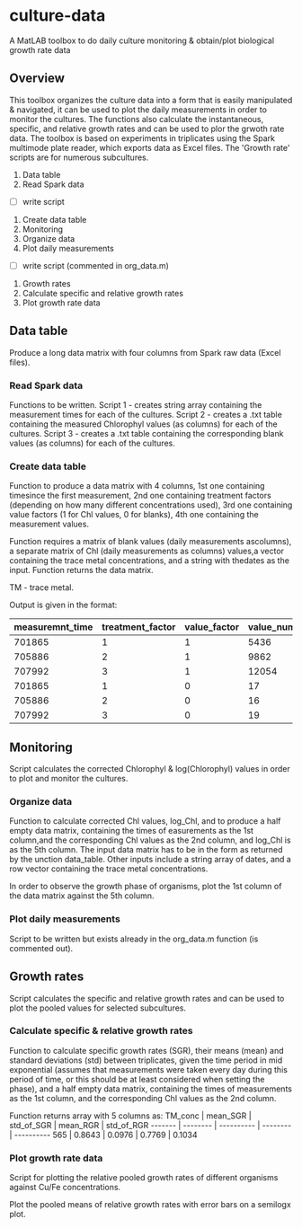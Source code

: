 # culture-data
A MatLAB toolbox to do daily culture monitoring &amp; obtain/plot biological growth rate data 

## Overview
This toolbox organizes the culture data into a form that is easily manipulated & navigated, it can be used to plot the daily measurements in order to monitor the cultures. The functions also calculate the instantaneous, specific, and relative growth rates and can be used to plor the grwoth rate data. The toolbox is based on experiments in triplicates using the Spark multimode plate reader, which exports data as Excel files. The 'Growth rate' scripts are for numerous subcultures.  

1. Data table 
  1. Read Spark data
  - [ ] write script
  1. Create data table 
1. Monitoring
  1. Organize data 
  1. Plot daily measurements
  - [ ] write script (commented in org_data.m)
1. Growth rates
  1. Calculate specific and relative growth rates
  1. Plot growth rate data
  
## Data table 
Produce a long data matrix with four columns from Spark raw data (Excel files). 
### Read Spark data 
Functions to be written. 
Script 1 - creates string array containing the measurement times for each of the cultures. 
Script 2 - creates a .txt table containing the measured Chlorophyl values (as columns) for each of the cultures. 
Script 3 - creates a .txt table containing the corresponding blank values (as columns) for each of the cultures. 
### Create data table
Function to produce a data matrix with 4 columns, 1st one containing timesince the first measurement, 2nd one containing treatment factors (depending on how many different concentrations used), 3rd one containing value factors (1 for Chl values, 0 for blanks), 4th one containing the measurement values.

Function requires a matrix of blank values (daily measurements ascolumns), a separate matrix of Chl (daily measurements as columns) values,a vector containing the trace metal concentrations, and a string with thedates as the input. Function returns the data matrix.

TM - trace metal. 

Output is given in the format: 

measuremnt_time | treatment_factor | value_factor | value_num
--------------- | ---------------- | ------------ | --------- 
701865 | 1 | 1 | 5436
705886 | 2 | 1 | 9862
707992 | 3 | 1 | 12054
701865 | 1 | 0 | 17
705886 | 2 | 0 | 16
707992 | 3 | 0 | 19

## Monitoring
Script calculates the corrected Chlorophyl & log(Chlorophyl) values in order to plot and monitor the cultures. 
### Organize data 
Function to calculate corrected Chl values, log_Chl, and to produce a half empty data matrix, containing the times of easurements as the 1st column,and the corresponding Chl values as the 2nd column, and log_Chl is as the 5th column. The input data matrix has to be in the form as returned by the unction data_table. Other inputs include a string array of dates, and a row vector containing the trace metal concentrations.

In order to observe the growth phase of organisms, plot the 1st column of the data matrix against the 5th column.
### Plot daily measurements
Script to be written but exists already in the org_data.m function (is commented out). 

## Growth rates
Script calculates the specific and relative growth rates and can be used to plot the pooled values for selected subcultures. 
### Calculate specific & relative growth rates
Function to calculate specific growth rates (SGR), their means (mean) and standard deviations (std) between triplicates, given the time period in mid exponential (assumes that measurements were taken every day during this period of time, or this should be at least considered when setting the phase), and a half empty data matrix, containing the times of measurements as the 1st column, and the corresponding Chl values as the 2nd column.

Function returns array with 5 columns as: 
TM_conc | mean_SGR | std_of_SGR | mean_RGR | std_of_RGR
------- | -------- | ---------- | -------- | ----------
565 | 0.8643 | 0.0976 | 0.7769 | 0.1034

### Plot growth rate data
Script for plotting the relative pooled growth rates of different organisms against Cu/Fe concentrations.

Plot the pooled means of relative growth rates with error bars on a semilogx plot.
